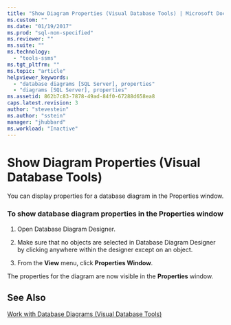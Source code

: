 ```yaml
---
title: "Show Diagram Properties (Visual Database Tools) | Microsoft Docs"
ms.custom: ""
ms.date: "01/19/2017"
ms.prod: "sql-non-specified"
ms.reviewer: ""
ms.suite: ""
ms.technology: 
  - "tools-ssms"
ms.tgt_pltfrm: ""
ms.topic: "article"
helpviewer_keywords: 
  - "database diagrams [SQL Server], properties"
  - "diagrams [SQL Server], properties"
ms.assetid: 862b7c83-7878-49ad-84f0-67288d658ea8
caps.latest.revision: 3
author: "stevestein"
ms.author: "sstein"
manager: "jhubbard"
ms.workload: "Inactive"
---
```

# Show Diagram Properties (Visual Database Tools)
You can display properties for a database diagram in the Properties window.  
  
### To show database diagram properties in the Properties window  
  
1.  Open Database Diagram Designer.  
  
2.  Make sure that no objects are selected in Database Diagram Designer by clicking anywhere within the designer except on an object.  
  
3.  From the **View** menu, click **Properties Window**.  
  
The properties for the diagram are now visible in the **Properties** window.  
  
## See Also  
[Work with Database Diagrams &#40;Visual Database Tools&#41;](../../ssms/visual-db-tools/work-with-database-diagrams-visual-database-tools.md)  
  
